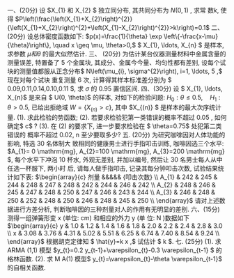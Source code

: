 一、(20分) 设  $X_{1}  和  X_{2} $ 独立同分布, 其共同分布为  $N(0,1)$ , 求常 数$k$, 使得
 $P\left(\frac{\left(X_{1}+X_{2}\right)^{2}}{\left(X_{1}+X_{2}\right)^{2}+\left(X_{1}-X_{2}\right)^{2}}>k\right)=0.1$
 二、(20分) 设总体密度函数如下:
 $p(x)=\frac{1}{\theta} \exp \left\{-\frac{x-\mu}{\theta}\right\}, \quad x \geq \mu, \theta>0,$
 $ X_{1}, \ldots, X_{n} $ 是样本, 求参数  $\mu  和  \theta$  的最大似然估计.
 三、 (20分) 为估计某台仪器测量材料中金属含量的测量误差, 特置备了 5 个金属块, 其成分、金属今今量、均匀性都有差别, 设每个试 块的测量值都服从正念分布$  N\left(\mu_{i}, \sigma^{2}\right), i=1, \ldots, 5 ,$ 现在对每个试块 重复测量 6 次, 计算得其样本标准差分别为 $ 0.09,0.11,0.14,0.10,0.11 $, 求  $\sigma$  的  0.95  置信区间.
 四、(30分) 设 $ X_{1}, \ldots, X_{n}$  是来自 $ U(0, \theta)$  的样本, 对如下的检验问题:
 $H_{0}: \theta \leq 0.5, \quad H_{1}: \theta>0.5,$
 已给出拒绝域  $W=\left\{X_{(n)}>c\right\} ,$ 其中  $X_{(n)} $ 是样本的最大次序统计量.
 (1). 求此检验的势函数;
 (2). 若要求检验犯第一类错误的概率不超过  0.05 , 如何确定$  c$  ?
 (3). 在  (2)  的要求下, 进一步要求检验在 $ \theta=0.75$  处犯第二类错误的 概率不超过  0.02, n  至少要取多少?
 五. (20分) 为研究咖啡因对人体功能的影响, 特选 30 名体制大 致相同的健康男士进行手指叩击训练, 咖啡因选三个水平:  $A_{1}=   0 \mathrm{mg}, A_{2}=100 \mathrm{mg}, A_{3}=200 \mathrm{mg} $, 每个水平下冲泡 10 杯水, 外观无差别, 并加以编号, 然后让 30 名男士每人从中任选一杯服下, 两小时 后, 请每人做手指叩击, 记录其每分钟叩击次数, 试验结果统计如下表:
 $\begin{array}{c} 剂量 &&&&&  {叩击次数} \\
 A_{1}  & 242 & 245 & 244 & 248 & 247 & 248 & 242 & 244 & 246 & 242 \\
 A_{2}  & 248 & 246 & 245 & 247 & 248 & 250 & 247 & 246 & 243 & 244 \\
 A_{3}  & 246 & 248 & 250 & 252 & 248 & 250 & 246 & 248 & 245 & 250 \\
\end{array}$
 请对上述数据进行方差分析, 判断咖啡因的三种剂量对人的作用有无明显的差别.
 六、(15分) 测得一组弹簧形变  x  (单位:  cm)  和相应的外力  y  (单 位:  N  )数据如下
 $\begin{array}{c}
 y  &  1.0  &  1.2  &  1.4  &  1.6  &  1.8  &  2.0  &  2.2  &  2.4  &  2.8  &  3.0  \\
 x  &  3.08  &  3.76  &  4.31  &  5.02  &  5.51  &  6.25  &  6.74  &  7.40  &  8.54  &  9.24  \\
\end{array}$
 根据胡克定律知 $ \hat{y}=k x ,$ 试估计 $ k $.
 七. (25分)
 (1). 求ARMA  (1,1)  模型  $y_{t}=0.2 y_{t-1}+\varepsilon_{t}-0.3 \varepsilon_{t-1} $ 的格林函数.
 (2). 求  M A(1)  模型$  y_{t}=\varepsilon_{t}-\theta \varepsilon_{t-1}$  的自相关函数.
 ​

 